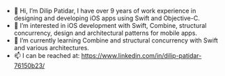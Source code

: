 - 👋 Hi, I’m Dilip Patidar, I have over 9 years of work experience in designing and developing iOS apps using Swift and Objective-C.
- 👀 I’m interested in iOS development with Swift, Combine, structural concurrency, design and architectural patterns for mobile apps.
- 🌱 I’m currently learning Combine and structural concurrency with Swift and various architectures.
- 📫 I can be reached at: https://www.linkedin.com/in/dilip-patidar-76150b23/

<!---
dilipptdr/dilipptdr is a ✨ special ✨ repository because its `README.md` (this file) appears on your GitHub profile.
You can click the Preview link to take a look at your changes.
--->
